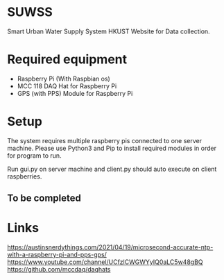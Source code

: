 # SUWSS
Smart Urban Water Supply System HKUST Website for Data collection.

# Required equipment
 - Raspberry Pi (With Raspbian os)
 - MCC 118 DAQ Hat for Raspberry Pi
 - GPS (with PPS) Module for Raspberry Pi

# Setup
The system requires multiple raspberry pis connected to one server machine. 
Please use Python3 and Pip to install required modules in order for program to run.

Run gui.py on server machine and client.py should auto execute on client raspberries.

## To be completed
 
 
# Links
https://austinsnerdythings.com/2021/04/19/microsecond-accurate-ntp-with-a-raspberry-pi-and-pps-gps/
https://www.youtube.com/channel/UCfzlCWGWYyIQ0aLC5w48gBQ
https://github.com/mccdaq/daqhats
